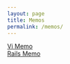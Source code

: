 ```yaml
---
layout: page
title: Memos
permalink: /memos/
---
```



[Vi Memo](vi-memo.md)<br>
[Rails Memo]({{site.baseurl}}/memos/rails-memo.markdown)
